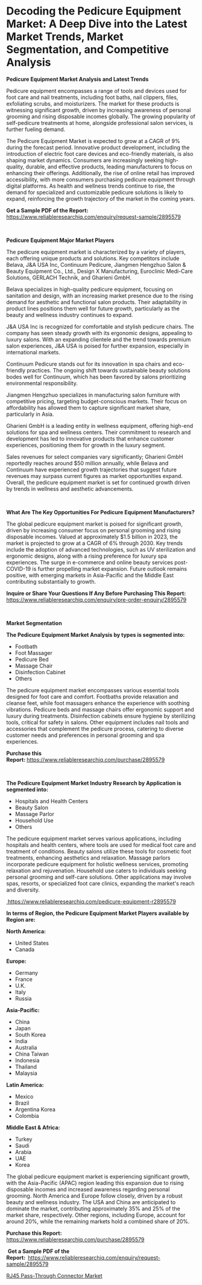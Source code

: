 <p><h1>Decoding the Pedicure Equipment Market: A Deep Dive into the Latest Market Trends, Market Segmentation, and Competitive Analysis</h1></p><p><strong>Pedicure Equipment Market Analysis and Latest Trends</strong></p>
<p><p>Pedicure equipment encompasses a range of tools and devices used for foot care and nail treatments, including foot baths, nail clippers, files, exfoliating scrubs, and moisturizers. The market for these products is witnessing significant growth, driven by increasing awareness of personal grooming and rising disposable incomes globally. The growing popularity of self-pedicure treatments at home, alongside professional salon services, is further fueling demand.</p><p>The Pedicure Equipment Market is expected to grow at a CAGR of 9% during the forecast period. Innovative product development, including the introduction of electric foot care devices and eco-friendly materials, is also shaping market dynamics. Consumers are increasingly seeking high-quality, durable, and effective products, leading manufacturers to focus on enhancing their offerings. Additionally, the rise of online retail has improved accessibility, with more consumers purchasing pedicure equipment through digital platforms. As health and wellness trends continue to rise, the demand for specialized and customizable pedicure solutions is likely to expand, reinforcing the growth trajectory of the market in the coming years.</p></p>
<p><strong>Get a Sample PDF of the Report:&nbsp;</strong> <a href="https://www.reliableresearchiq.com/enquiry/request-sample/2895579?utm_campaign=2335&utm_medium=2&utm_source=Github&utm_content=ia&utm_term=15032025&utm_id=pedicure-equipment">https://www.reliableresearchiq.com/enquiry/request-sample/2895579</a></p>
<p>&nbsp;</p>
<p><strong>Pedicure Equipment Major Market Players</strong></p>
<p><p>The pedicure equipment market is characterized by a variety of players, each offering unique products and solutions. Key competitors include Belava, J&A USA Inc, Continuum Pedicure, Jiangmen Hengzhuo Salon & Beauty Equipment Co., Ltd., Design X Manufacturing, Euroclinic Medi-Care Solutions, GERLACH Technik, and Gharieni GmbH.</p><p>Belava specializes in high-quality pedicure equipment, focusing on sanitation and design, with an increasing market presence due to the rising demand for aesthetic and functional salon products. Their adaptability in product lines positions them well for future growth, particularly as the beauty and wellness industry continues to expand.</p><p>J&A USA Inc is recognized for comfortable and stylish pedicure chairs. The company has seen steady growth with its ergonomic designs, appealing to luxury salons. With an expanding clientele and the trend towards premium salon experiences, J&A USA is poised for further expansion, especially in international markets.</p><p>Continuum Pedicure stands out for its innovation in spa chairs and eco-friendly practices. The ongoing shift towards sustainable beauty solutions bodes well for Continuum, which has been favored by salons prioritizing environmental responsibility.</p><p>Jiangmen Hengzhuo specializes in manufacturing salon furniture with competitive pricing, targeting budget-conscious markets. Their focus on affordability has allowed them to capture significant market share, particularly in Asia.</p><p>Gharieni GmbH is a leading entity in wellness equipment, offering high-end solutions for spa and wellness centers. Their commitment to research and development has led to innovative products that enhance customer experiences, positioning them for growth in the luxury segment.</p><p>Sales revenues for select companies vary significantly; Gharieni GmbH reportedly reaches around $50 million annually, while Belava and Continuum have experienced growth trajectories that suggest future revenues may surpass current figures as market opportunities expand. Overall, the pedicure equipment market is set for continued growth driven by trends in wellness and aesthetic advancements.</p></p>
<p>&nbsp;</p>
<p><strong>What Are The Key Opportunities For Pedicure Equipment Manufacturers?</strong></p>
<p><p>The global pedicure equipment market is poised for significant growth, driven by increasing consumer focus on personal grooming and rising disposable incomes. Valued at approximately $1.5 billion in 2023, the market is projected to grow at a CAGR of 6% through 2030. Key trends include the adoption of advanced technologies, such as UV sterilization and ergonomic designs, along with a rising preference for luxury spa experiences. The surge in e-commerce and online beauty services post-COVID-19 is further propelling market expansion. Future outlook remains positive, with emerging markets in Asia-Pacific and the Middle East contributing substantially to growth.</p></p>
<p><strong>Inquire or Share Your Questions If Any Before Purchasing This Report:</strong> <a href="https://www.reliableresearchiq.com/enquiry/pre-order-enquiry/2895579?utm_campaign=2335&utm_medium=2&utm_source=Github&utm_content=ia&utm_term=15032025&utm_id=pedicure-equipment">https://www.reliableresearchiq.com/enquiry/pre-order-enquiry/2895579</a></p>
<p>&nbsp;</p>
<p><strong>Market Segmentation</strong></p>
<p><strong>The Pedicure Equipment Market Analysis by types is segmented into:</strong></p>
<p><ul><li> Footbath</li><li>Foot Massager</li><li>Pedicure Bed</li><li>Massage Chair</li><li>Disinfection Cabinet</li><li>Others</li></ul></p>
<p><p>The pedicure equipment market encompasses various essential tools designed for foot care and comfort. Footbaths provide relaxation and cleanse feet, while foot massagers enhance the experience with soothing vibrations. Pedicure beds and massage chairs offer ergonomic support and luxury during treatments. Disinfection cabinets ensure hygiene by sterilizing tools, critical for safety in salons. Other equipment includes nail tools and accessories that complement the pedicure process, catering to diverse customer needs and preferences in personal grooming and spa experiences.</p></p>
<p><strong>Purchase this Report:&nbsp;</strong><a href="https://www.reliableresearchiq.com/purchase/2895579?utm_campaign=2335&utm_medium=2&utm_source=Github&utm_content=ia&utm_term=15032025&utm_id=pedicure-equipment">https://www.reliableresearchiq.com/purchase/2895579</a></p>
<p>&nbsp;</p>
<p><strong>The Pedicure Equipment Market Industry Research by Application is segmented into:</strong></p>
<p><ul><li>Hospitals and Health Centers</li><li>Beauty Salon</li><li>Massage Parlor</li><li>Household Use</li><li>Others</li></ul></p>
<p><p>The pedicure equipment market serves various applications, including hospitals and health centers, where tools are used for medical foot care and treatment of conditions. Beauty salons utilize these tools for cosmetic foot treatments, enhancing aesthetics and relaxation. Massage parlors incorporate pedicure equipment for holistic wellness services, promoting relaxation and rejuvenation. Household use caters to individuals seeking personal grooming and self-care solutions. Other applications may involve spas, resorts, or specialized foot care clinics, expanding the market's reach and diversity.</p></p>
<p><a href="https://www.reliableresearchiq.com/pedicure-equipment-r2895579?utm_campaign=2335&utm_medium=2&utm_source=Github&utm_content=ia&utm_term=15032025&utm_id=pedicure-equipment">&nbsp;https://www.reliableresearchiq.com/pedicure-equipment-r2895579</a></p>
<p><strong>In terms of Region, the Pedicure Equipment Market Players available by Region are:</strong></p>
<p>
    <p> <strong> North America: </strong>
        <ul>
            <li>United States</li>
            <li>Canada</li>
        </ul>
        </p> 
    <p> <strong> Europe: </strong>
        <ul>
            <li>Germany</li>
            <li>France</li>
            <li>U.K.</li>
            <li>Italy</li>
            <li>Russia</li>
        </ul>
        </p> 
    <p> <strong> Asia-Pacific: </strong>
        <ul>
            <li>China</li>
            <li>Japan</li>
            <li>South Korea</li>
            <li>India</li>
            <li>Australia</li>
            <li>China Taiwan</li>
            <li>Indonesia</li>
            <li>Thailand</li>
            <li>Malaysia</li>
        </ul>
        </p> 
    <p> <strong> Latin America: </strong>
        <ul>
            <li>Mexico</li>
            <li>Brazil</li>
            <li>Argentina Korea</li>
            <li>Colombia</li>
        </ul>
        </p> 
    <p> <strong> Middle East & Africa: </strong>
        <ul>
            <li>Turkey</li>
            <li>Saudi</li>
            <li>Arabia</li>
            <li>UAE</li>
            <li>Korea</li>
        </ul>
    </p>
    </p>
<p><p>The global pedicure equipment market is experiencing significant growth, with the Asia-Pacific (APAC) region leading this expansion due to rising disposable incomes and increased awareness regarding personal grooming. North America and Europe follow closely, driven by a robust beauty and wellness industry. The USA and China are anticipated to dominate the market, contributing approximately 35% and 25% of the market share, respectively. Other regions, including Europe, account for around 20%, while the remaining markets hold a combined share of 20%.</p></p>
<p><strong>Purchase this Report: </strong><a href="https://www.reliableresearchiq.com/purchase/2895579?utm_campaign=2335&utm_medium=2&utm_source=Github&utm_content=ia&utm_term=15032025&utm_id=pedicure-equipment">https://www.reliableresearchiq.com/purchase/2895579</a></p>
<p>&nbsp;<strong>Get a Sample PDF of the Report:&nbsp;&nbsp;</strong><a href="https://www.reliableresearchiq.com/enquiry/request-sample/2895579?utm_campaign=2335&utm_medium=2&utm_source=Github&utm_content=ia&utm_term=15032025&utm_id=pedicure-equipment">https://www.reliableresearchiq.com/enquiry/request-sample/2895579</a></p>
<p><strong></strong></p>
<p><p><a href="https://github.com/norbeludie83/Market-Research-Report-List-1/blob/main/rj45-pass-through-connector-market.md?utm_campaign=2335&utm_medium=2&utm_source=Github&utm_content=ia&utm_term=15032025&utm_id=pedicure-equipment">RJ45 Pass-Through Connector Market</a></p></p>